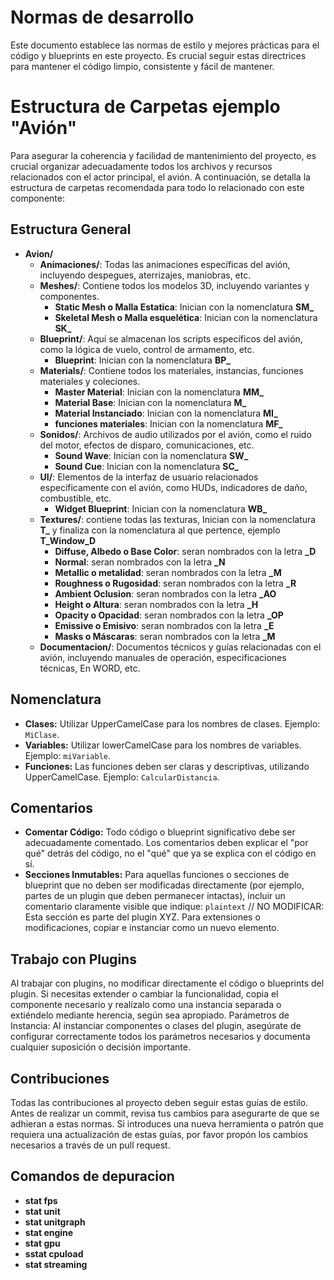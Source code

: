# Normas de desarrollo

Este documento establece las normas de estilo y mejores prácticas para el código y blueprints en este proyecto. Es crucial seguir estas directrices para mantener el código limpio, consistente y fácil de mantener.

# Estructura de Carpetas ejemplo "Avión"

Para asegurar la coherencia y facilidad de mantenimiento del proyecto, es crucial organizar adecuadamente todos los archivos y recursos relacionados con el actor principal, el avión. A continuación, se detalla la estructura de carpetas recomendada para todo lo relacionado con este componente:

## Estructura General

- **Avion/**
  - **Animaciones/**: Todas las animaciones específicas del avión, incluyendo despegues, aterrizajes, maniobras, etc.
  - **Meshes/**: Contiene todos los modelos 3D, incluyendo variantes y componentes.
	- **Static Mesh o Malla Estatica**: Inician con la nomenclatura **SM_**
	- **Skeletal Mesh o Malla esquelética**: Inician con la nomenclatura **SK_**
  - **Blueprint/**: Aquí se almacenan los scripts específicos del avión, como la lógica de vuelo, control de armamento, etc.
	- **Blueprint**: Inician con la nomenclatura **BP_**
  - **Materials/**: Contiene todos los materiales, instancias, funciones materiales y coleciones.
	- **Master Material**: Inician con la nomenclatura **MM_**
	- **Material Base**: Inician con la nomenclatura **M_**
	- **Material Instanciado**: Inician con la nomenclatura **MI_**
	- **funciones materiales**: Inician con la nomenclatura **MF_**
  - **Sonidos/**: Archivos de audio utilizados por el avión, como el ruido del motor, efectos de disparo, comunicaciones, etc.
	- **Sound Wave**: Inician con la nomenclatura **SW_**
	- **Sound Cue**: Inician con la nomenclatura **SC_**
  - **UI/**: Elementos de la interfaz de usuario relacionados específicamente con el avión, como HUDs, indicadores de daño, combustible, etc.
	- **Widget Blueprint**: Inician con la nomenclatura **WB_**
  - **Textures/**: contiene todas las texturas, Inician con la nomenclatura  **T_** y finaliza con la nomenclatura al que pertence, ejemplo **T_Window_D**
	- **Diffuse, Albedo o Base Color**: seran nombrados con la letra **_D**
	- **Normal**: seran nombrados con la letra **_N**
	- **Metallic o metalidad**: seran nombrados con la letra **_M**
	- **Roughness o Rugosidad**: seran nombrados con la letra **_R**
	- **Ambient Oclusion**: seran nombrados con la letra **_AO**
	- **Height o Altura**: seran nombrados con la letra **_H**
	- **Opacity o Opacidad**: seran nombrados con la letra **_OP**
	- **Emissive o Emisivo**: seran nombrados con la letra **_E**
	- **Masks o Máscaras**: seran nombrados con la letra **_M**
  - **Documentacion/**: Documentos técnicos y guías relacionadas con el avión, incluyendo manuales de operación, especificaciones técnicas, En WORD, etc.	

## Nomenclatura

- **Clases:** Utilizar UpperCamelCase para los nombres de clases. Ejemplo: `MiClase`.
- **Variables:** Utilizar lowerCamelCase para los nombres de variables. Ejemplo: `miVariable`.
- **Funciones:** Las funciones deben ser claras y descriptivas, utilizando UpperCamelCase. Ejemplo: `CalcularDistancia`.

## Comentarios

- **Comentar Código:** Todo código o blueprint significativo debe ser adecuadamente comentado. Los comentarios deben explicar el "por qué" detrás del código, no el "qué" que ya se explica con el código en sí.
- **Secciones Inmutables:** Para aquellas funciones o secciones de blueprint que no deben ser modificadas directamente (por ejemplo, partes de un plugin que deben permanecer intactas), incluir un comentario claramente visible que indique:
     `plaintext`
  // NO MODIFICAR: Esta sección es parte del plugin XYZ. Para extensiones o modificaciones, copiar e instanciar como un nuevo elemento.
    
## Trabajo con Plugins
Al trabajar con plugins, no modificar directamente el código o blueprints del plugin. Si necesitas extender o cambiar la funcionalidad, copia el componente necesario y realízalo como una instancia separada o extiéndelo mediante herencia, según sea apropiado.
Parámetros de Instancia: Al instanciar componentes o clases del plugin, asegúrate de configurar correctamente todos los parámetros necesarios y documenta cualquier suposición o decisión importante.

## Contribuciones
Todas las contribuciones al proyecto deben seguir estas guías de estilo.
Antes de realizar un commit, revisa tus cambios para asegurarte de que se adhieran a estas normas.
Si introduces una nueva herramienta o patrón que requiera una actualización de estas guías, por favor propón los cambios necesarios a través de un pull request.

## Comandos de depuracion 
- **stat fps**
- **stat unit**
- **stat unitgraph**
- **stat engine**
- **stat gpu**
- **sstat cpuload**
- **stat streaming**
